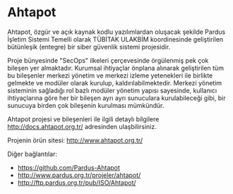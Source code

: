 # Ahtapot

Ahtapot, özgür ve açık kaynak kodlu yazılımlardan oluşacak şekilde Pardus İşletim Sistemi Temelli olarak TÜBİTAK ULAKBİM koordinesinde geliştirilen bütünleşik (entegre) bir siber güvenlik sistemi projesidir.

Proje bünyesinde "SecOps" ilkeleri çerçevesinde örgülenmiş pek çok bileşen yer almaktadır. Kurumsal ihtiyaçlar önplana alınarak geliştirilen tüm bu bileşenler merkezi yönetim ve merkezi izleme yetenekleri ile birlikte gelmekte ve modüler olarak kurulup, kaldırılabilmektedir. Merkezi yönetim sisteminin sağladığı rol bazlı modüler yönetim yapısı sayesinde, kullanıcı ihtiyaçlarına göre her bir bileşen ayrı ayrı sunuculara kurulabileceği gibi, bir sunucuya birden çok bileşenin kurulması mümkündür.

Ahtapot projesi ve bileşenleri ile ilgili detaylı bilgilere http://docs.ahtapot.org.tr/ adresinden ulaşbilirsiniz.

Projenin örün sitesi: http://www.ahtapot.org.tr/

Diğer bağlantılar:

* https://github.com/Pardus-Ahtapot
* http://www.pardus.org.tr/projeler/ahtapot/
* http://ftp.pardus.org.tr/pub/ISO/Ahtapot/
